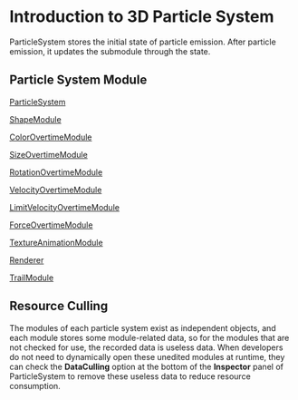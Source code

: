 # Introduction to 3D Particle System

ParticleSystem stores the initial state of particle emission. After particle emission, it updates the submodule through the state.

## Particle System Module

[ParticleSystem](main-module.md)

[ShapeModule](emitter.md)

[ColorOvertimeModule](color-module.md)

[SizeOvertimeModule](size-module.md)

[RotationOvertimeModule](rotation-module.md)

[VelocityOvertimeModule](velocity-module.md)

[LimitVelocityOvertimeModule](limit-velocity-module.md)

[ForceOvertimeModule](force-module.md)

[TextureAnimationModule](texture-animation-module.md)

[Renderer](renderer.md)

[TrailModule](trail-module.md)

## Resource Culling

The modules of each particle system exist as independent objects, and each module stores some module-related data, so for the modules that are not checked for use, the recorded data is useless data. When developers do not need to dynamically open these unedited modules at runtime, they can check the **DataCulling** option at the bottom of the **Inspector** panel of ParticleSystem to remove these useless data to reduce resource consumption.
